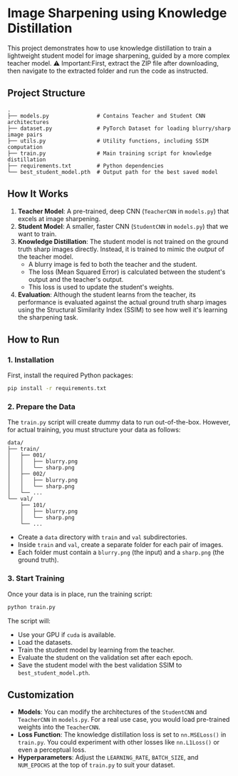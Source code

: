 # Image Sharpening using Knowledge Distillation

This project demonstrates how to use knowledge distillation to train a lightweight student model for image sharpening, guided by a more complex teacher model.
⚠️ Important:First, extract the ZIP file after downloading, then navigate to the extracted folder and run the code as instructed.

## Project Structure

```
.
├── models.py               # Contains Teacher and Student CNN architectures
├── dataset.py              # PyTorch Dataset for loading blurry/sharp image pairs
├── utils.py                # Utility functions, including SSIM computation
├── train.py                # Main training script for knowledge distillation
├── requirements.txt        # Python dependencies
└── best_student_model.pth  # Output path for the best saved model
```

## How It Works

1.  **Teacher Model**: A pre-trained, deep CNN (`TeacherCNN` in `models.py`) that excels at image sharpening.
2.  **Student Model**: A smaller, faster CNN (`StudentCNN` in `models.py`) that we want to train.
3.  **Knowledge Distillation**: The student model is not trained on the ground truth sharp images directly. Instead, it is trained to mimic the *output* of the teacher model.
    -   A blurry image is fed to both the teacher and the student.
    -   The loss (Mean Squared Error) is calculated between the student's output and the teacher's output.
    -   This loss is used to update the student's weights.
4.  **Evaluation**: Although the student learns from the teacher, its performance is evaluated against the actual ground truth sharp images using the Structural Similarity Index (SSIM) to see how well it's learning the sharpening task.

## How to Run

### 1. Installation

First, install the required Python packages:

```bash
pip install -r requirements.txt
```

### 2. Prepare the Data

The `train.py` script will create dummy data to run out-of-the-box. However, for actual training, you must structure your data as follows:

```
data/
├── train/
│   ├── 001/
│   │   ├── blurry.png
│   │   └── sharp.png
│   ├── 002/
│   │   ├── blurry.png
│   │   └── sharp.png
│   └── ...
└── val/
    ├── 101/
    │   ├── blurry.png
    │   └── sharp.png
    └── ...
```

-   Create a `data` directory with `train` and `val` subdirectories.
-   Inside `train` and `val`, create a separate folder for each pair of images.
-   Each folder must contain a `blurry.png` (the input) and a `sharp.png` (the ground truth).

### 3. Start Training

Once your data is in place, run the training script:

```bash
python train.py
```

The script will:
- Use your GPU if `cuda` is available.
- Load the datasets.
- Train the student model by learning from the teacher.
- Evaluate the student on the validation set after each epoch.
- Save the student model with the best validation SSIM to `best_student_model.pth`.

## Customization

-   **Models**: You can modify the architectures of the `StudentCNN` and `TeacherCNN` in `models.py`. For a real use case, you would load pre-trained weights into the `TeacherCNN`.
-   **Loss Function**: The knowledge distillation loss is set to `nn.MSELoss()` in `train.py`. You could experiment with other losses like `nn.L1Loss()` or even a perceptual loss.
-   **Hyperparameters**: Adjust the `LEARNING_RATE`, `BATCH_SIZE`, and `NUM_EPOCHS` at the top of `train.py` to suit your dataset.
